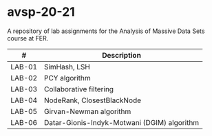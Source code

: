 # avsp-20-21

A repository of lab assignments for the Analysis of Massive Data Sets course at FER.

| #      | Description                                 |
|--------|---------------------------------------------|
| LAB-01 | SimHash, LSH                                |
| LAB-02 | PCY algorithm                               |
| LAB-03 | Collaborative filtering                     |
| LAB-04 | NodeRank, ClosestBlackNode                  |
| LAB-05 | Girvan-Newman algorithm                     |
| LAB-06 | Datar-Gionis-Indyk-Motwani (DGIM) algorithm |
